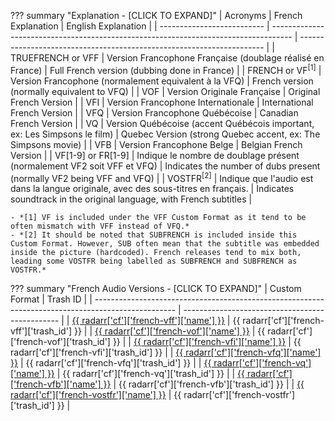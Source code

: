??? summary "Explanation - [CLICK TO EXPAND]"
    | Acronyms                   | French Explanation                                                                  | English Explanation                                                   |
    | -------------------------- | ----------------------------------------------------------------------------------- | --------------------------------------------------------------------- |
    | TRUEFRENCH or VFF          | Version Francophone Française (doublage réalisé en France)                          | Full French version (dubbing done in France)                          |
    | FRENCH or VF<sup>[1]</sup> | Version Francophone (normalement equivalent à la VFQ)                               | French version (normally equivalent to VFQ)                           |
    | VOF                        | Version Originale Française                                                         | Original French Version                                               |
    | VFI                        | Version Francophone Internationale                                                  | International French Version                                          |
    | VFQ                        | Version Francophone Québécoise                                                      | Canadian French Version                                               |
    | VQ                         | Version Québécoise (accent Québécois important, ex: Les Simpsons le film)           | Quebec Version (strong Quebec accent, ex: The Simpsons movie)         |
    | VFB                        | Version Francophone Belge                                                           | Belgian French Version                                                |
    | VF[1-9] or FR[1-9]         | Indique le nombre de doublage présent (normalement VF2 soit VFF et VFQ)             | Indicates the number of dubs present (normally VF2 being VFF and VFQ) |
    | VOSTFR<sup>[2]</sup>       | Indique que l'audio est dans la langue originale, avec des sous-titres en français. | Indicates soundtrack in the original language, with French subtitles  |

    - *[1] VF is included under the VFF Custom Format as it tend to be often mismatch with VFF instead of VFQ.*
    - *[2] It should be noted that SUBFRENCH is included inside this Custom Format. However, SUB often mean that the subtitle was embedded inside the picture (hardcoded). French releases tend to mix both, leading some VOSTFR being labelled as SUBFRENCH and SUBFRENCH as VOSTFR.*

??? summary "French Audio Versions - [CLICK TO EXPAND]"
    | Custom Format                                                                                      | Trash ID                                        |
    | -------------------------------------------------------------------------------------------------- | ----------------------------------------------- |
    | [{{ radarr['cf']['french-vff']['name'] }}](/Radarr/Radarr-collection-of-custom-formats/#vff)       | {{ radarr['cf']['french-vff']['trash_id'] }}    |
    | [{{ radarr['cf']['french-vof']['name'] }}](/Radarr/Radarr-collection-of-custom-formats/#vof)       | {{ radarr['cf']['french-vof']['trash_id'] }}    |
    | [{{ radarr['cf']['french-vfi']['name'] }}](/Radarr/Radarr-collection-of-custom-formats/#vfi)       | {{ radarr['cf']['french-vfi']['trash_id'] }}    |
    | [{{ radarr['cf']['french-vfq']['name'] }}](/Radarr/Radarr-collection-of-custom-formats/#vfq)       | {{ radarr['cf']['french-vfq']['trash_id'] }}    |
    | [{{ radarr['cf']['french-vq']['name'] }}](/Radarr/Radarr-collection-of-custom-formats/#vq)         | {{ radarr['cf']['french-vq']['trash_id'] }}     |
    | [{{ radarr['cf']['french-vfb']['name'] }}](/Radarr/Radarr-collection-of-custom-formats/#vfb)       | {{ radarr['cf']['french-vfb']['trash_id'] }}    |
    | [{{ radarr['cf']['french-vostfr']['name'] }}](/Radarr/Radarr-collection-of-custom-formats/#vostfr) | {{ radarr['cf']['french-vostfr']['trash_id'] }} |
